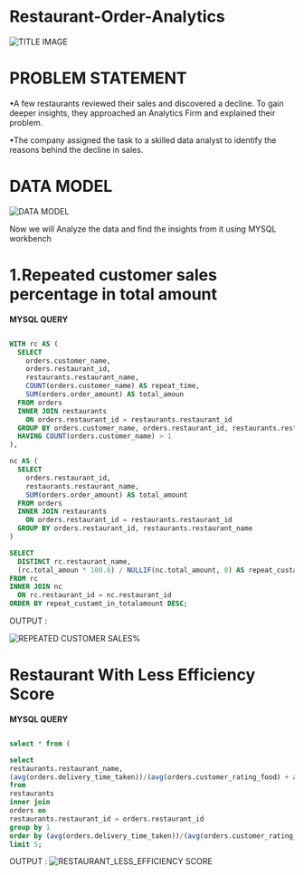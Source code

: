 # Restaurant-Order-Analytics

![TITLE IMAGE](https://miro.medium.com/v2/resize:fit:1100/format:webp/1*2gu6C44mv7JlantW3iKfyQ.png)


# PROBLEM STATEMENT 

•A few restaurants reviewed their sales and discovered a decline. To gain deeper insights, 
they approached an Analytics Firm and explained their problem.

•The company assigned the task to a skilled data analyst to identify the reasons behind the decline in sales.


# DATA MODEL 

![DATA MODEL](https://miro.medium.com/v2/resize:fit:1100/format:webp/1*gZFiKcxNi_0CK9EytXhLXg.png)



Now we will Analyze the data and find the insights from it using MYSQL workbench


# 1.Repeated customer sales percentage in total amount

**MYSQL QUERY**


```sql

WITH rc AS (
  SELECT 
    orders.customer_name,
    orders.restaurant_id,
    restaurants.restaurant_name,
    COUNT(orders.customer_name) AS repeat_time,
    SUM(orders.order_amount) AS total_amoun
  FROM orders
  INNER JOIN restaurants 
    ON orders.restaurant_id = restaurants.restaurant_id
  GROUP BY orders.customer_name, orders.restaurant_id, restaurants.restaurant_name
  HAVING COUNT(orders.customer_name) > 1
),

nc AS (
  SELECT 
    orders.restaurant_id,
    restaurants.restaurant_name,
    SUM(orders.order_amount) AS total_amount
  FROM orders
  INNER JOIN restaurants 
    ON orders.restaurant_id = restaurants.restaurant_id
  GROUP BY orders.restaurant_id, restaurants.restaurant_name
)

SELECT 
  DISTINCT rc.restaurant_name,
  (rc.total_amoun * 100.0) / NULLIF(nc.total_amount, 0) AS repeat_custamt_in_totalamount
FROM rc
INNER JOIN nc 
  ON rc.restaurant_id = nc.restaurant_id
ORDER BY repeat_custamt_in_totalamount DESC;
```

OUTPUT :

![REPEATED CUSTOMER SALES%](https://miro.medium.com/v2/resize:fit:720/format:webp/1*Ctv1Hh5SV7SAhz0Iek7qUg.png)



# Restaurant With Less Efficiency Score

**MYSQL QUERY**

```sql 

select * from (

select
restaurants.restaurant_name,
(avg(orders.delivery_time_taken))/(avg(orders.customer_rating_food) + avg(orders.customer_rating_delivery)) as efficiency_score
from
restaurants 
inner join 
orders on 
restaurants.restaurant_id = orders.restaurant_id
group by 1 
order by (avg(orders.delivery_time_taken))/(avg(orders.customer_rating_food) + avg(orders.customer_rating_delivery)) asc)b
limit 5;

```

OUTPUT :
![RESTAURANT_LESS_EFFICIENCY SCORE](https://miro.medium.com/v2/resize:fit:640/format:webp/1*M39FKaGmR4JqSBHQpzr0kQ.png)










